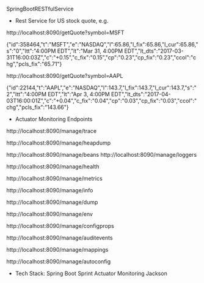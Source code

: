 SpringBootRESTfulService

- Rest Service for US stock quote, e.g.
  
http://localhost:8090/getQuote?symbol=MSFT
  
{"id":358464,"t":"MSFT","e":"NASDAQ","l":65.86,"l_fix":65.86,"l_cur":65.86,"s":"0","ltt":"4:00PM EDT","lt":"Mar 31, 4:00PM EDT","lt_dts":"2017-03-31T16:00:03Z","c":"+0.15","c_fix":"0.15","cp":"0.23","cp_fix":"0.23","ccol":"chg","pcls_fix":"65.71"}

http://localhost:8090/getQuote?symbol=AAPL

{"id":22144,"t":"AAPL","e":"NASDAQ","l":143.7,"l_fix":143.7,"l_cur":143.7,"s":"2","ltt":"4:00PM EDT","lt":"Apr 3, 4:00PM EDT","lt_dts":"2017-04-03T16:00:01Z","c":"+0.04","c_fix":"0.04","cp":"0.03","cp_fix":"0.03","ccol":"chg","pcls_fix":"143.66"}

- Actuator Monitoring Endpoints

http://localhost:8090/manage/trace 

http://localhost:8090/manage/heapdump

http://localhost:8090/manage/beans
http://localhost:8090/manage/loggers

http://localhost:8090/manage/health

http://localhost:8090/manage/metrics

http://localhost:8090/manage/info 

http://localhost:8090/manage/dump

http://localhost:8090/manage/env

http://localhost:8090/manage/configprops

http://localhost:8090/manage/auditevents

http://localhost:8090/manage/mappings

http://localhost:8090/manage/autoconfig


- Tech Stack:
Spring Boot
Sprint Actuator Monitoring 
Jackson

